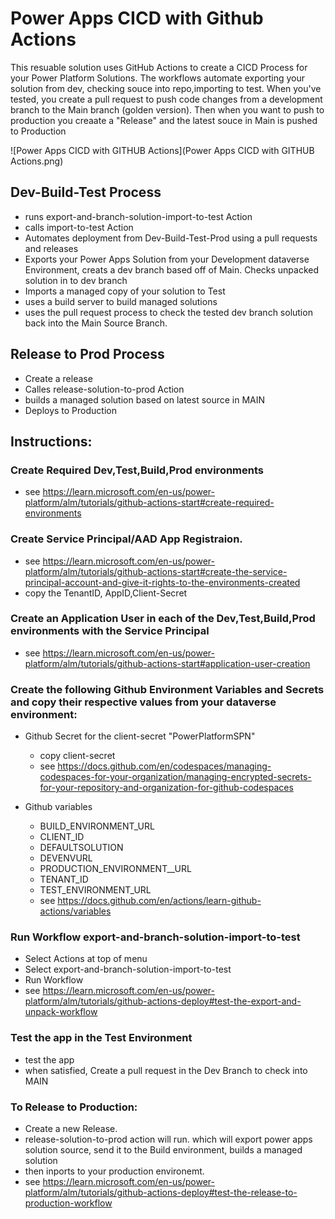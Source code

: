 # Power Apps CICD with Github Actions

This resuable solution uses GitHub Actions to create a CICD Process for your  Power Platform Solutions. The workflows automate exporting your solution from dev, checking souce into repo,importing to test. When you've tested, you create a pull request to push code changes from a development branch to the Main branch (golden version). Then when you want to push to production you creaate a "Release" and the latest souce in Main is pushed to Production

![Power Apps CICD with GITHUB Actions](Power Apps CICD with GITHUB Actions.png)

 ## Dev-Build-Test Process
- runs export-and-branch-solution-import-to-test Action
- calls import-to-test Action
- Automates deployment from Dev-Build-Test-Prod using a pull requests and releases
- Exports your Power Apps Solution  from your Development dataverse Environment, creats a dev branch based off of Main. Checks unpacked solution in to dev branch
- Imports a managed copy of your solution to Test
- uses a build server to build managed solutions
- uses the pull request process to check the tested dev branch solution back into the Main Source Branch.

## Release to Prod Process
- Create a release
- Calles release-solution-to-prod Action
- builds a managed solution based on latest source in MAIN
- Deploys to Production


## Instructions:   
    
### Create Required Dev,Test,Build,Prod environments    
- see https://learn.microsoft.com/en-us/power-platform/alm/tutorials/github-actions-start#create-required-environments
### Create Service Principal/AAD App Registraion.
-  see https://learn.microsoft.com/en-us/power-platform/alm/tutorials/github-actions-start#create-the-service-principal-account-and-give-it-rights-to-the-environments-created 
- copy the TenantID, AppID,Client-Secret
### Create an Application User in each of the Dev,Test,Build,Prod environments with the Service Principal
 - see https://learn.microsoft.com/en-us/power-platform/alm/tutorials/github-actions-start#application-user-creation



### Create the following Github Environment Variables and Secrets and copy their respective values from your dataverse environment:
- Github Secret for the client-secret  "PowerPlatformSPN"
   - copy client-secret
   - see https://docs.github.com/en/codespaces/managing-codespaces-for-your-organization/managing-encrypted-secrets-for-your-repository-and-organization-for-github-codespaces
 
- Github variables
    - BUILD_ENVIRONMENT_URL
    - CLIENT_ID
    - DEFAULTSOLUTION
    - DEVENVURL
    - PRODUCTION_ENVIRONMENT__URL
    - TENANT_ID
    - TEST_ENVIRONMENT_URL
    - see https://docs.github.com/en/actions/learn-github-actions/variables
 
### Run Workflow  export-and-branch-solution-import-to-test
- Select Actions  at top of menu
- Select export-and-branch-solution-import-to-test
- Run Workflow
- see https://learn.microsoft.com/en-us/power-platform/alm/tutorials/github-actions-deploy#test-the-export-and-unpack-workflow

### Test the app in the Test Environment
- test the app
- when satisfied, Create a pull request in the Dev Branch to check into MAIN

### To Release to Production:
- Create a new Release. 
- release-solution-to-prod action will run. which will export power apps solution source, send it to the Build environment, builds a managed solution
- then inports to your production environemt.
- see https://learn.microsoft.com/en-us/power-platform/alm/tutorials/github-actions-deploy#test-the-release-to-production-workflow
